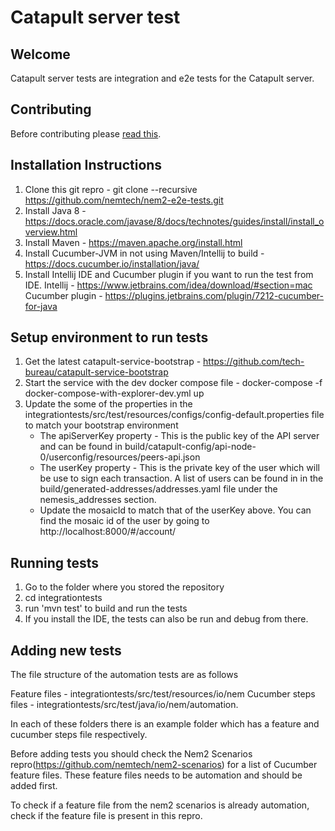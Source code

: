 # Catapult server test

## Welcome

Catapult server tests are integration and e2e tests for the Catapult server.

## Contributing

Before contributing please [read this](CONTRIBUTING.md).

## Installation Instructions

1. Clone this git repro - git clone --recursive https://github.com/nemtech/nem2-e2e-tests.git
2. Install Java 8 - https://docs.oracle.com/javase/8/docs/technotes/guides/install/install_overview.html
3. Install Maven - https://maven.apache.org/install.html
4. Install Cucumber-JVM in not using Maven/Intellij to build - https://docs.cucumber.io/installation/java/
5. Install Intellij IDE and Cucumber plugin if you want to run the test from IDE.
   Intellij - https://www.jetbrains.com/idea/download/#section=mac
   Cucumber plugin - https://plugins.jetbrains.com/plugin/7212-cucumber-for-java  

## Setup environment to run tests
1) Get the latest catapult-service-bootstrap - https://github.com/tech-bureau/catapult-service-bootstrap
2) Start the service with the dev docker compose file - docker-compose -f docker-compose-with-explorer-dev.yml up
3) Update the some of the properties in the integrationtests/src/test/resources/configs/config-default.properties file to match your bootstrap environment
    - The apiServerKey property - This is the public key of the API server and can be found in build/catapult-config/api-node-0/userconfig/resources/peers-api.json
    - The userKey property - This is the private key of the user which will be use to sign each transaction.
        A list of users can be found in in the build/generated-addresses/addresses.yaml file under the nemesis_addresses section.
    - Update the mosaicId to match that of the userKey above.  You can find the mosaic id of the user by going to http://localhost:8000/#/account/<public key of user>


## Running tests

1) Go to the folder where you stored the repository
2) cd integrationtests
3) run 'mvn test' to build and run the tests
4) If you install the IDE, the tests can also be run and debug from there.

## Adding new tests

The file structure of the automation tests are as follows

Feature files -  integrationtests/src/test/resources/io/nem
Cucumber steps files - integrationtests/src/test/java/io/nem/automation.

In each of these folders there is an example folder which has a feature and cucumber steps file respectively.
  
Before adding tests you should check the Nem2 Scenarios repro(https://github.com/nemtech/nem2-scenarios) for a list of Cucumber feature files. These feature files needs to be automation and should be added first.

To check if a feature file from the nem2 scenarios is already automation, check if the feature file is present in this repro. 
